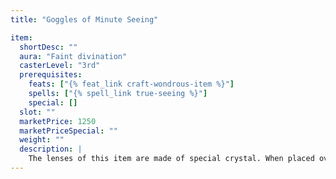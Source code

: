 ```yaml
---
title: "Goggles of Minute Seeing"

item:
  shortDesc: ""
  aura: "Faint divination"
  casterLevel: "3rd"
  prerequisites:
    feats: ["{% feat_link craft-wondrous-item %}"]
    spells: ["{% spell_link true-seeing %}"]
    special: []
  slot: ""
  marketPrice: 1250
  marketPriceSpecial: ""
  weight: ""
  description: |
    The lenses of this item are made of special crystal. When placed over the eyes of the wearer, the lenses enable her to see much better than normal at distances of 1 foot or less, granting her a +5 competence bonus on _search_ checks to find secret doors, traps, and similar concealed objects. Both lenses must be worn for the magic to be effective.
---
```

